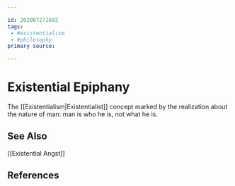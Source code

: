 ```yaml
---

id: 202007271602
tags:
 - #existentialism
 - #philosophy
primary source:

---
```


# Existential Epiphany
The [[Existentialism|Existentialist]] concept marked by the realization about the nature of man: man is who he is, not what he is.


## See Also
[[Existential Angst]]

## References

